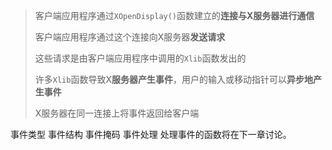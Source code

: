 > 客户端应用程序通过`XOpenDisplay()`函数建立的**连接与X服务器进行通信**
>
> 客户端应用程序通过这个连接向X服务器**发送请求**
>
> 这些请求是由客户端应用程序中调用的`Xlib`函数发出的
>
> 许多`Xlib`函数导致X**服务器产生事件**，用户的输入或移动指针可以**异步地产生事件**
>
> X服务器在同一连接上将事件返回给客户端

事件类型
事件结构
事件掩码
事件处理
处理事件的函数将在下一章讨论。


